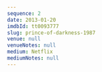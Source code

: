 ```yaml
---
sequence: 2
date: 2013-01-20
imdbId: tt0093777
slug: prince-of-darkness-1987
venue: null
venueNotes: null
medium: Netflix
mediumNotes: null
---
```


